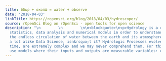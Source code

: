 ```yaml
---
title: ὕδωρ + σκοπῶ = water + observe
date: '2018-04-03'
linkTitle: https://ropensci.org/blog/2018/04/03/hydroscoper/
source: rOpenSci Blog on rOpenSci - open tools for open science
description: "\n        \n        \n\n<blockquote>\n<p>Hydrology is a concept to unify
  statistics, data analysis and numerical models in order to understand and analyze
  the endless circulation of water between the earth and its atmosphere.</p>\n</blockquote>\n\n<p>That&rsquo;s
  a lot alike Data Science, isn&rsquo;t it? Hydrologic Processes evolve in space and
  time, are extremely complex and we may never comprehend them. For this reason Hydrologists
  use models where their inputs and outputs are measurable variables: cl"
---
```

